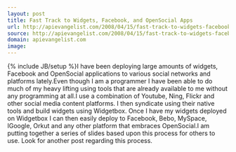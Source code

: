 ```yaml
---
layout: post
title: Fast Track to Widgets, Facebook, and OpenSocial Apps
url: http://apievangelist.com/2008/04/15/fast-track-to-widgets-facebook-and-opensocial-apps/
source: http://apievangelist.com/2008/04/15/fast-track-to-widgets-facebook-and-opensocial-apps/
domain: apievangelist.com
image: 
---
```

{% include JB/setup %}I have been deploying large amounts of widgets, Facebook and OpenSocial applications to various social networks and platforms lately.Even though I am a programmer I have been able to do much of my heavy lifting using tools that are already available to me without any programming at all.I use a combination of Youtube, Ning, Flickr and other social media content platforms.  I then syndicate using their native tools and build widgets using Widgetbox.  Once I have my widgets deployed on Widgetbox I can then easily deploy to Facebook, Bebo, MySpace, IGoogle, Orkut and any other platform that embraces OpenSocial.I am putting together a series of slides based upon this process for others to use.  Look for another post regarding this process.